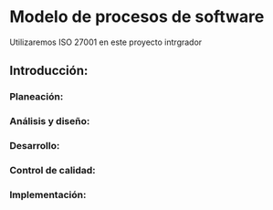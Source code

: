 # Modelo de procesos de software

Utilizaremos ISO 27001 en este proyecto intrgrador

## Introducción:


### Planeación:

### Análisis y diseño:

### Desarrollo:

### Control de calidad:

### Implementación:

